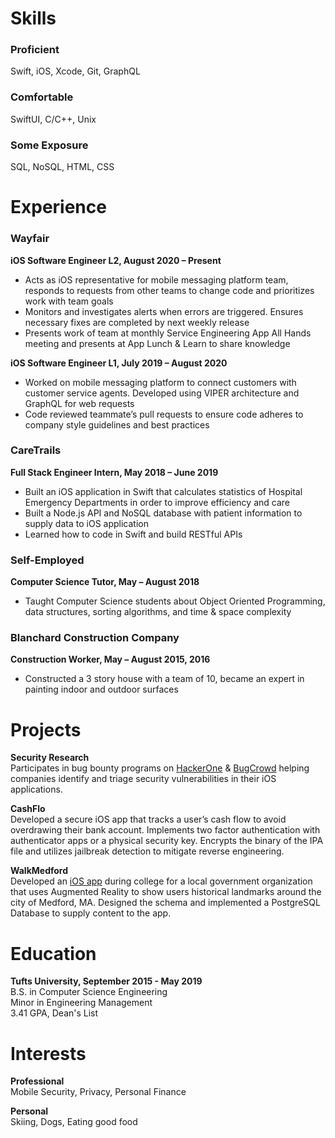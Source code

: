# Skills

### Proficient
Swift, iOS, Xcode, Git, GraphQL

### Comfortable
SwiftUI, C/C++, Unix

### Some Exposure
SQL, NoSQL, HTML, CSS

# Experience

### Wayfair
**iOS Software Engineer L2, August 2020 – Present** 
- Acts as iOS representative for mobile messaging platform team, responds to requests from other teams to change code and prioritizes work with team goals
- Monitors and investigates alerts when errors are triggered. Ensures necessary fixes are completed by next weekly release
- Presents work of team at monthly Service Engineering App All Hands meeting and presents at App Lunch & Learn to share knowledge

**iOS Software Engineer L1, July 2019 – August 2020**  
- Worked on mobile messaging platform to connect customers with customer service agents. Developed using VIPER architecture and GraphQL for web requests
- Code reviewed teammate’s pull requests to ensure code adheres to company style guidelines and best practices

### CareTrails
**Full Stack Engineer Intern, May 2018 – June 2019**  
- Built an iOS application in Swift that calculates statistics of Hospital Emergency Departments in order to improve efficiency and care  
- Built a Node.js API and NoSQL database with patient information to supply data to iOS application  
- Learned how to code in Swift and build RESTful APIs

### Self-Employed
**Computer Science Tutor, May – August 2018**  
- Taught Computer Science students about Object Oriented Programming, data structures, sorting algorithms, and time & space complexity

### Blanchard Construction Company
**Construction Worker, May – August 2015, 2016**  
- Constructed a 3 story house with a team of 10, became an expert in painting indoor and outdoor surfaces

# Projects

**Security Research**  
Participates in bug bounty programs on [HackerOne](https://hackerone.com/scrsh) & [BugCrowd](https://bugcrowd.com/scrsh) helping companies identify and triage security vulnerabilities in their iOS applications.

**CashFlo**  
Developed a secure iOS app that tracks a user’s cash flow to avoid overdrawing their bank account. Implements two factor authentication with authenticator apps or a physical security key. Encrypts the binary of the IPA file and utilizes jailbreak detection to mitigate reverse engineering.

**WalkMedford**  
Developed an [iOS app](https://github.com/walkMedfordiOS/iOSapp) during college for a local government organization that uses Augmented Reality to show users historical landmarks around the city of Medford, MA. Designed the schema and implemented a PostgreSQL Database to supply content to the app.

# Education

**Tufts University, September 2015 - May 2019**  
B.S. in Computer Science Engineering  
Minor in Engineering Management  
3.41 GPA, Dean's List

# Interests

**Professional**  
Mobile Security, Privacy, Personal Finance

**Personal**   
Skiing, Dogs, Eating good food
